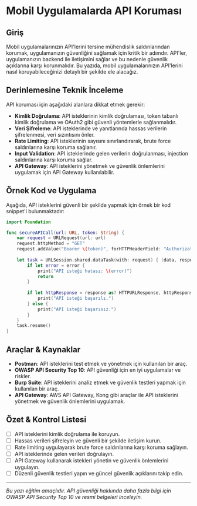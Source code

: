 # Mobil Uygulamalarda API Koruması

## Giriş
Mobil uygulamalarınızın API'lerini tersine mühendislik saldırılarından korumak, uygulamanızın güvenliğini sağlamak için kritik bir adımdır. API'ler, uygulamanızın backend ile iletişimini sağlar ve bu nedenle güvenlik açıklarına karşı korunmalıdır. Bu yazıda, mobil uygulamalarınızın API'lerini nasıl koruyabileceğinizi detaylı bir şekilde ele alacağız.

## Derinlemesine Teknik İnceleme
API koruması için aşağıdaki alanlara dikkat etmek gerekir:
- **Kimlik Doğrulama**: API isteklerinin kimlik doğrulaması, token tabanlı kimlik doğrulama ve OAuth2 gibi güvenli yöntemlerle sağlanmalıdır.
- **Veri Şifreleme**: API isteklerinde ve yanıtlarında hassas verilerin şifrelenmesi, veri sızıntısını önler.
- **Rate Limiting**: API isteklerinin sayısını sınırlandırarak, brute force saldırılarına karşı koruma sağlanır.
- **Input Validation**: API isteklerinde gelen verilerin doğrulanması, injection saldırılarına karşı koruma sağlar.
- **API Gateway**: API isteklerini yönetmek ve güvenlik önlemlerini uygulamak için API Gateway kullanılabilir.

## Örnek Kod ve Uygulama
Aşağıda, API isteklerini güvenli bir şekilde yapmak için örnek bir kod snippet'i bulunmaktadır:

```swift
import Foundation

func secureAPICall(url: URL, token: String) {
    var request = URLRequest(url: url)
    request.httpMethod = "GET"
    request.addValue("Bearer \(token)", forHTTPHeaderField: "Authorization")
    
    let task = URLSession.shared.dataTask(with: request) { (data, response, error) in
        if let error = error {
            print("API isteği hatası: \(error)")
            return
        }
        
        if let httpResponse = response as? HTTPURLResponse, httpResponse.statusCode == 200 {
            print("API isteği başarılı.")
        } else {
            print("API isteği başarısız.")
        }
    }
    task.resume()
}
```

## Araçlar & Kaynaklar
- **Postman**: API isteklerini test etmek ve yönetmek için kullanılan bir araç.
- **OWASP API Security Top 10**: API güvenliği için en iyi uygulamalar ve riskler.
- **Burp Suite**: API isteklerini analiz etmek ve güvenlik testleri yapmak için kullanılan bir araç.
- **API Gateway**: AWS API Gateway, Kong gibi araçlar ile API isteklerini yönetmek ve güvenlik önlemlerini uygulamak.

## Özet & Kontrol Listesi
- [ ] API isteklerini kimlik doğrulama ile koruyun.
- [ ] Hassas verileri şifreleyin ve güvenli bir şekilde iletişim kurun.
- [ ] Rate limiting uygulayarak brute force saldırılarına karşı koruma sağlayın.
- [ ] API isteklerinde gelen verileri doğrulayın.
- [ ] API Gateway kullanarak istekleri yönetin ve güvenlik önlemlerini uygulayın.
- [ ] Düzenli güvenlik testleri yapın ve güncel güvenlik açıklarını takip edin.

---

*Bu yazı eğitim amaçlıdır. API güvenliği hakkında daha fazla bilgi için OWASP API Security Top 10 ve resmi belgeleri inceleyin.* 